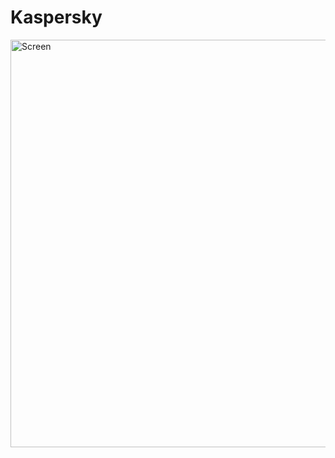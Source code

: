 # Kaspersky
<img width="652" alt="Screen" src="https://user-images.githubusercontent.com/59285811/143776888-e9541973-2fc2-46e0-a167-44f076781c2e.PNG">
